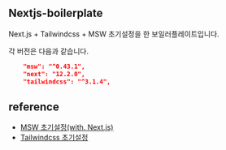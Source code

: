 ## Nextjs-boilerplate
Next.js + Tailwindcss + MSW 초기설정을 한 보일러플레이트입니다.

각 버전은 다음과 같습니다.
```json
    "msw": "^0.43.1",
    "next": "12.2.0",
    "tailwindcss": "^3.1.4",
```

## reference
- [MSW 초기설정(with. Next.js)](https://github.com/vercel/next.js/tree/canary/examples/with-msw)
- [Tailwindcss 초기설정](https://tailwindcss.com/docs/guides/nextjs)
